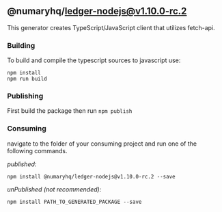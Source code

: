 ## @numaryhq/ledger-nodejs@v1.10.0-rc.2

This generator creates TypeScript/JavaScript client that utilizes fetch-api.

### Building

To build and compile the typescript sources to javascript use:
```
npm install
npm run build
```

### Publishing

First build the package then run ```npm publish```

### Consuming

navigate to the folder of your consuming project and run one of the following commands.

_published:_

```
npm install @numaryhq/ledger-nodejs@v1.10.0-rc.2 --save
```

_unPublished (not recommended):_

```
npm install PATH_TO_GENERATED_PACKAGE --save
